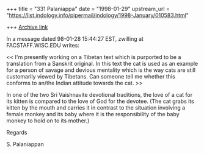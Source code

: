 +++
title = "331 Palaniappa"
date = "1998-01-29"
upstream_url = "https://list.indology.info/pipermail/indology/1998-January/010583.html"

+++
[Archive link](https://list.indology.info/pipermail/indology/1998-January/010583.html)

In a message dated 98-01-28 15:44:27 EST, zwilling at FACSTAFF.WISC.EDU writes:

<< I'm presently working on a Tibetan text which is purported to be a
 translation from a Sanskrit original. In this text the cat is used as an
 example for a person of savage and devious mentality which is the way cats
 are still customarily viewed by Tibetans. Can someone tell me
 whether this conforms to an/the Indian attitude towards the cat. >>

In one of the two Sri Vaishnavite devotional traditions, the love of a cat for
its kitten is compared to the love of God for the devotee. (The cat grabs its
kitten by the mouth and carries it in contrast to the situation involving a
female monkey and its baby  where it is the responsibility of the baby monkey
to hold on to its mother.)

Regards

S. Palaniappan



